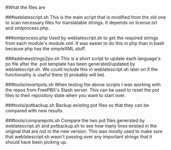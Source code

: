 #What the files are

###weblatescript.sh
This is the main script that is modified from the old one to scan necessary files for translatable strings. It depends on license.txt and xmlprocess.php.

###xmlprocess.php
Used by weblatescript.sh to get the required strings from each module's module.xml. It was easier to do this in php than in bash because php has the simpleXML stuff.

###addnewstrings2po.sh
This is a short script to update each language's po file after the .pot template has been generated/updated by weblatescript.sh. We could include this in weblatescript.sh later on if the functionality is useful there (it probably will be).

###tools/revertpots.sh
When testing the above scripts I was working with the repos from FreePBX's Stash server. This can be used to reset the pot files to their repository state when you want to start over.

###tools/potbackup.sh
Backup existing pot files so that they can be compared with new results.

###tools/comparepots.sh
Compare the two pot files generated by weblatescript.sh and potbackup.sh to see how many lines existed in the original that are not in the new version. This was mostly used to make sure that weblatescript.sh wasn't passing over any important strings that it should have been picking up.


